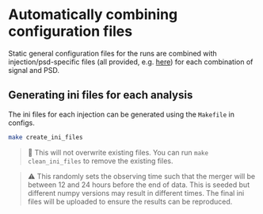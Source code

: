 # Automatically combining configuration files

Static general configuration files for the runs are combined with injection/psd-specific files (all provided, e.g. [here](./injection0_priors.ini)) for each combination of signal and PSD.

## Generating ini files for each analysis

The ini files for each injection can be generated using the `Makefile` in configs.

```bash
make create_ini_files
```

> 📝 This will not overwrite existing files. You can run `make clean_ini_files` to remove the existing files.

> ⚠️ This randomly sets the observing time such that the merger will be between 12 and 24 hours before the end of data. This is seeded but different numpy versions may result in different times. The final ini files will be uploaded to ensure the results can be reproduced.